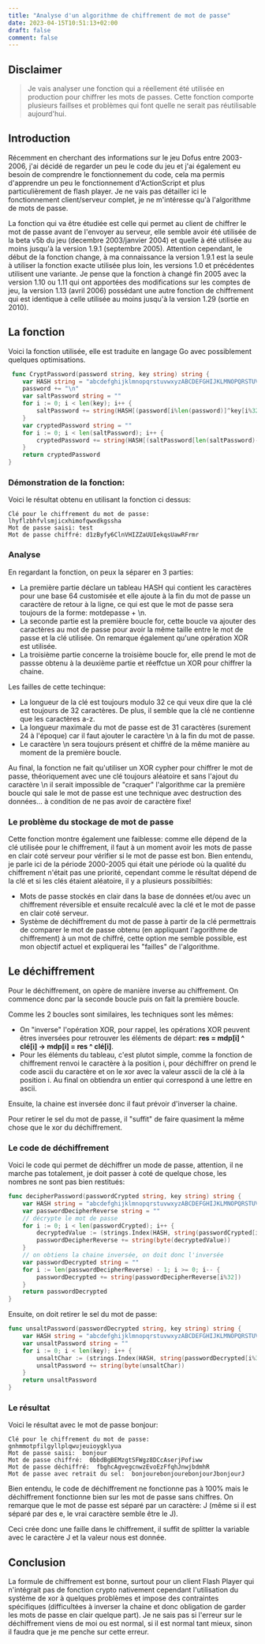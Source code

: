 ```yaml
---
title: "Analyse d'un algorithme de chiffrement de mot de passe"
date: 2023-04-15T10:51:13+02:00
draft: false
comment: false
---
```


## Disclaimer

> Je vais analyser une fonction qui a réellement été utilisée en production pour chiffrer les mots de passes. Cette fonction comporte plusieurs faillses et problèmes qui font quelle ne serait pas réutilisable aujourd'hui.

## Introduction

Récemment en cherchant des informations sur le jeu Dofus entre 2003-2006, j'ai décidé de regarder un peu le code du jeu et j'ai également eu besoin de comprendre le fonctionnement du code, cela ma permis d'apprendre un peu le fonctionnement d'ActionScript et plus particulièrement de flash player. Je ne vais pas détailler ici le fonctionnement client/serveur complet, je ne m'intéresse qu'à l'algorithme de mots de passe.  
 
La fonction qui va être étudiée est celle qui permet au client de chiffrer le mot de passe avant de l'envoyer au serveur, elle semble avoir été utilisée de la beta v5b du jeu (decembre 2003/janvier 2004) et quelle à été utilisée au moins jusqu'à la version 1.9.1 (septembre 2005). Attention cependant, le début de la fonction change, à ma connaissance la version 1.9.1 est la seule à utiliser la fonction exacte utilisée plus loin, les versions 1.0 et précédentes utilisent une variante.
Je pense que la fonction à changé fin 2005 avec la version 1.10 ou 1.11 qui ont apportées des modifications sur les comptes de jeu, la version 1.13 (avril 2006) possédant une autre fonction de chiffrement qui est identique à celle utilisée au moins jusqu'à la version 1.29 (sortie en 2010).

 ## La fonction

 Voici la fonction utilisée, elle est traduite en langage Go avec possiblement quelques optimisations.
```go
 func CryptPassword(password string, key string) string {
	var HASH string = "abcdefghijklmnopqrstuvwxyzABCDEFGHIJKLMNOPQRSTUVWXYZ0123456789-_"
	password += "\n"
	var saltPassword string = ""
	for i := 0; i < len(key); i++ {
		saltPassword += string(HASH[(password[i%len(password)]^key[i%32])%64])
	}
	var cryptedPassword string = ""
	for i := 0; i < len(saltPassword); i++ {
		cryptedPassword += string(HASH[(saltPassword[len(saltPassword)-i-1]^key[(i+8)%32])%64])
	}
	return cryptedPassword
}
```

### **Démonstration de la fonction:**

Voici le résultat obtenu en utilisant la fonction ci dessus:

``` 
Clé pour le chiffrement du mot de passe: lhyflzbhfvlsmjicxhimofqwxdkgssha  
Mot de passe saisi: test  
Mot de passe chiffré: d1zByfy6ClnVHIZZaUUIekqsUawRFrmr
```

### **Analyse**
En regardant la fonction, on peux la séparer en 3 parties:
- La première partie déclare un tableau HASH qui contient les caractères pour une base 64 customisée et elle ajoute à la fin du mot de passe un caractère de retour à la ligne, ce qui est que le mot de passe sera toujours de la forme: motdepasse + \n.
- La seconde partie est la première boucle for, cette boucle va ajouter des caractères au mot de passe pour avoir la même taille entre le mot de passe et la clé utilisée. On remarque également qu'une opération XOR est utilisée.
- La troisième partie concerne la troisième boucle for, elle prend le mot de passse obtenu à la deuxième partie et réeffctue un XOR pour chiffrer la chaine.   

Les failles de cette techinque:
- La longueur de la clé est toujours modulo 32 ce qui veux dire que la clé est toujours de 32 caractères. De plus, il semble que la clé ne contienne que les caractères a-z.
- La longueur maximale du mot de passe est de 31 caractères (surement 24 à l'époque) car il faut ajouter le caractère \n à la fin du mot de passe.
- Le caractère \n sera toujours présent et chiffré de la même manière au moment de la première boucle.  

Au final, la fonction ne fait qu'utiliser un XOR cypher pour chiffrer le mot de passe, théoriquement avec une clé toujours aléatoire et sans l'ajout du caractère \n il serait impossible de "craquer" l'algorithme car la première boucle qui sale le mot de passe est une technique avec destruction des données... à condition de ne pas avoir de caractère fixe!  

### **Le problème du stockage de mot de passe**

Cette fonction montre également une faiblesse: comme elle dépend de la clé utilisée pour le chiffrement, il faut à un moment avoir les mots de passe en clair coté serveur pour vérifier si le mot de passe est bon. Bien entendu, je parle ici de la période 2000-2005 qui était une période où la qualité du  chiffrement n'était pas une priorité, cependant comme le résultat dépend de la clé et si les clés étaient aléatoire, il y a plusieurs possibiltiés:
- Mots de passe stockés en clair dans la base de données et/ou avec un chiffrement réversible et ensuite recalculé avec la clé et le mot de passe en clair coté serveur.
- Système de déchiffrement du mot de passe à partir de la clé permettrais de comparer le mot de passe obtenu (en appliquant l'agorithme de chiffrement) à un mot de chiffré, cette option me semble possible, est mon objectif actuel et expliquerai les "failles" de l'algorithme.


## Le déchiffrement

Pour le déchiffrement, on opère de manière inverse au chiffrement. On commence donc par la seconde boucle puis on fait la première boucle.  

Comme les 2 boucles sont similaires, les techniques sont les mêmes:
- On "inverse" l'opération XOR, pour rappel, les opérations XOR peuvent êtres inversées pour retrouver les éléments de départ: **res = mdp[i] ^ clé[i] -> mdp[i] = res ^ clé[i]**.
- Pour les éléments du tableau, c'est plutot simple, comme la fonction de chiffrement renvoi le caractère à la position i, pour déchiffrer on prend le code ascii du caractère et on le xor avec la valeur asscii de la clé à la position i. Au final on obtiendra un entier qui correspond à une lettre en ascii.

Ensuite, la chaine est inversée donc il faut prévoir d'inverser la chaine.

Pour retirer le sel du mot de passe, il "suffit" de faire quasiment la même chose que le xor du déchiffrement.

### Le code de déchiffrement

Voici le code qui permet de déchiffrer un mode de passe, attention, il ne marche pas totalement, je doit passer à coté de quelque chose, les nombres ne sont pas bien restitués:

```go
func decipherPassword(passwordCrypted string, key string) string {
	var HASH string = "abcdefghijklmnopqrstuvwxyzABCDEFGHIJKLMNOPQRSTUVWXYZ0123456789-_"
	var passwordDecipherReverse string = ""
	// décrypte le mot de passe
	for i := 0; i < len(passwordCrypted); i++ {
		decryptedValue := (strings.Index(HASH, string(passwordCrypted[i])) % 64) ^ int(key[(i+8)%32])
		passwordDecipherReverse += string(byte(decryptedValue))
	}
	// on obtiens la chaine inversée, on doit donc l'inversée
	var passwordDecrypted string = ""
	for i := len(passwordDecipherReverse) - 1; i >= 0; i-- {
		passwordDecrypted += string(passwordDecipherReverse[i%32])
	}
	return passwordDecrypted
}
```

Ensuite, on doit retirer le sel du mot de passe:
```go
func unsaltPassword(passwordDecrypted string, key string) string {
	var HASH string = "abcdefghijklmnopqrstuvwxyzABCDEFGHIJKLMNOPQRSTUVWXYZ0123456789-_"
	var unsaltPassword string = ""
	for i := 0; i < len(key); i++ {
		unsaltChar := (strings.Index(HASH, string(passwordDecrypted[i%32])) % 64) ^ int(key[i%32])
		unsaltPassword += string(byte(unsaltChar))
	}
	return unsaltPassword
}
```

### Le résultat

Voici le résultat avec le mot de passe bonjour:

```
Clé pour le chiffrement du mot de passe:  gnhmmotpfilgyllplqwujeuioygklyua
Mot de passe saisi:  bonjour
Mot de passe chiffré:  0bbdBgBEMzgtSFWgz8DCcAserjPofiww
Mot de passe déchiffré:  fbghcAgvegcnwzEvoEzFfqhJnwjbdmhR
Mot de passe avec retrait du sel:  bonjourebonjourebonjourJbonjourJ
```

Bien entendu, le code de déchiffrement ne fonctionne pas à 100% mais le déchiffrement fonctionne bien sur les mot de passe sans chiffres. On remarque que le mot de passe est séparé par un caractère: J (même si il est séparé par des e, le vrai caractère semble être le J).

Ceci crée donc une faille dans le chiffrement, il suffit de splitter la variable avec le caractère J et la valeur nous est donnée.

## Conclusion

La formule de chiffrement est bonne, surtout pour un client Flash Player qui n'intégrait pas de fonction crypto nativement cependant l'utilisation du système de xor à quelques problèmes et impose des contraintes spécifiques (difficultées à inverser la chaine et donc obligation de garder les mots de passe en clair quelque part). Je ne sais pas si l'erreur sur le déchiffrement viens de moi ou est normal, si il est normal tant mieux, sinon il faudra que je me penche sur cette erreur.